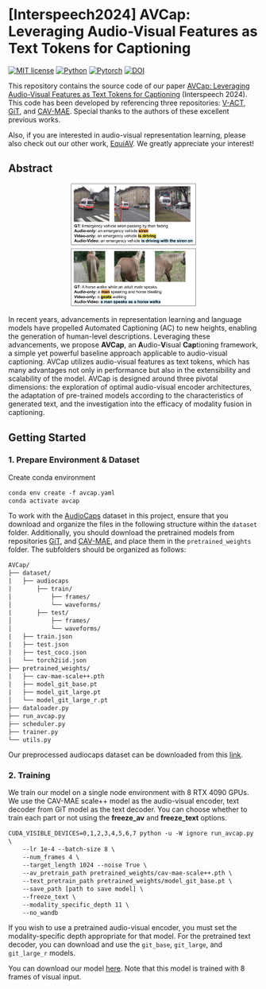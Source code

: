 # [Interspeech2024] AVCap: Leveraging Audio-Visual Features as Text Tokens for Captioning


[![MIT license](https://img.shields.io/badge/License-MIT-blue.svg)](https://lbesson.mit-license.org/)
[![Python](https://img.shields.io/badge/python-3.8-blue.svg)](https://www.python.org/downloads/release/python-311/)
[![Pytorch](https://img.shields.io/badge/Pytorch-1.12.1-red.svg)](https://pytorch.org/get-started/previous-versions/#v21)
[![DOI](https://zenodo.org/badge/811503830.svg)](https://zenodo.org/doi/10.5281/zenodo.12737968)

This repository contains the source code of our paper [AVCap: Leveraging Audio-Visual Features as Text Tokens for Captioning](https://arxiv.org/abs/2407.07801) (Interspeech 2024). This code has been developed by referencing three repositories: [V-ACT](https://github.com/liuxubo717/V-ACT), [GiT](https://github.com/microsoft/GenerativeImage2Text), and [CAV-MAE](https://github.com/YuanGongND/cav-mae). Special thanks to the authors of these excellent previous works.

Also, if you are interested in audio-visual representation learning, please also check out our other work, [EquiAV](https://github.com/JongSuk1/EquiAV). We greatly appreciate your interest!

## Abstract
<p align="center"><img src="./image/intro.png" width="50%" />

In recent years, advancements in representation learning and language models have propelled Automated Captioning (AC) to new heights, enabling the generation of human-level descriptions. 
Leveraging these advancements, we propose **AVCap**, an **A**udio-**V**isual **Cap**tioning framework, a simple yet powerful baseline approach applicable to audio-visual captioning.
AVCap utilizes audio-visual features as text tokens, which has many advantages not only in performance but also in the extensibility and scalability of the model.
AVCap is designed around three pivotal dimensions: the exploration of optimal audio-visual encoder architectures, the adaptation of pre-trained models according to the characteristics of generated text, and the investigation into the efficacy of modality fusion in captioning. 

## Getting Started
### 1. Prepare Environment & Dataset
Create conda environment
```
conda env create -f avcap.yaml
conda activate avcap
```

To work with the [AudioCaps](https://audiocaps.github.io/) dataset in this project, ensure that you download and organize the files in the following structure within the `dataset` folder. Additionally, you should download the pretrained models from repositories [GiT](https://github.com/microsoft/GenerativeImage2Text), and [CAV-MAE](https://github.com/YuanGongND/cav-mae), and place them in the `pretrained_weights` folder. The subfolders should be organized as follows:

```
AVCap/
├── dataset/
|   ├── audiocaps
|       ├── train/
│           ├── frames/
│           └── waveforms/
|       ├── test/
│           ├── frames/
│           └── waveforms/
|   ├── train.json
|   ├── test.json
|   ├── test_coco.json
│   └── torch2iid.json
├── pretrained_weights/
|   ├── cav-mae-scale++.pth
|   ├── model_git_base.pt
|   ├── model_git_large.pt
│   └── model_git_large_r.pt
├── dataloader.py
├── run_avcap.py
├── scheduler.py
├── trainer.py
└── utils.py
```
Our preprocessed audiocaps dataset can be downloaded from this [link](https://drive.google.com/drive/folders/1yi1kAcChE-IS8-auQGVe_vt49o9yN0u2?usp=sharing).


### 2. Training

We train our model on a single node environment with 8 RTX 4090 GPUs. We use the CAV-MAE scale++ model as the audio-visual encoder, text decoder from GiT model as the text decoder. You can choose whether to train each part or not using the **freeze_av** and **freeze_text** options.

```
CUDA_VISIBLE_DEVICES=0,1,2,3,4,5,6,7 python -u -W ignore run_avcap.py \
    --lr 1e-4 --batch-size 8 \
    --num_frames 4 \
    --target_length 1024 --noise True \
    --av_pretrain_path pretrained_weights/cav-mae-scale++.pth \
    --text_pretrain_path pretrained_weights/model_git_base.pt \
    --save_path [path to save model] \
    --freeze_text \
    --modality_specific_depth 11 \
    --no_wandb
```
If you wish to use a pretrained audio-visual encoder, you must set the modality-specific depth appropriate for that model. For the pretrained text decoder, you can download and use the `git_base`, `git_large`, and `git_large_r` models.

You can download our model [here](https://drive.google.com/file/d/1X3n1JlMedssbPawHSqGpAfiL7rWkChIB/view?usp=sharing). Note that this model is trained with 8 frames of visual input.
